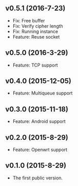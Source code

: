 v0.5.1 (2016-7-23)
-----------
* Fix: Free buffer
* Fix: Verify cipher length
* Fix: Running instance
* Feature: Reuse socket


v0.5.0 (2016-3-29)
-----------
* Feature: TCP support


v0.4.0 (2015-12-05)
-----------
* Feature: Multiqueue support


v0.3.0 (2015-11-18)
-----------
* Feature: Android support


v0.2.0 (2015-8-29)
-----------
* Feature: Openwrt support


v0.1.0 (2015-8-29)
-----------
* The first public version.
